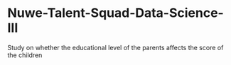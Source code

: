 # Nuwe-Talent-Squad-Data-Science-III
Study on whether the educational level of the parents affects the score of the children
